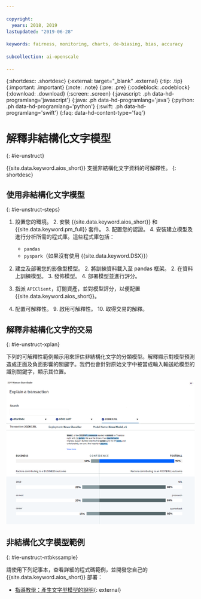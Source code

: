 ```yaml
---

copyright:
  years: 2018, 2019
lastupdated: "2019-06-28"

keywords: fairness, monitoring, charts, de-biasing, bias, accuracy

subcollection: ai-openscale

---
```


{:shortdesc: .shortdesc}
{:external: target="_blank" .external}
{:tip: .tip}
{:important: .important}
{:note: .note}
{:pre: .pre}
{:codeblock: .codeblock}
{:download: .download}
{:screen: .screen}
{:javascript: .ph data-hd-programlang='javascript'}
{:java: .ph data-hd-programlang='java'}
{:python: .ph data-hd-programlang='python'}
{:swift: .ph data-hd-programlang='swift'}
{:faq: data-hd-content-type='faq'}

# 解釋非結構化文字模型
{: #ie-unstruct}

{{site.data.keyword.aios_short}} 支援非結構化文字資料的可解釋性。
{: shortdesc}

## 使用非結構化文字模型
{: #ie-unstruct-steps}

1. 設置您的環境。
   2. 安裝 {{site.data.keyword.aios_short}} 和 {{site.data.keyword.pm_full}} 套件。
   3. 配置您的認證。
   4. 安裝建立模型及進行分析所需的程式庫。這些程式庫包括：
      - `pandas`
      - `pyspark`（如果沒有使用 {{site.data.keyword.DSX}}）

1. 建立及部署您的影像型模型。
   2. 將訓練資料載入至 pandas 框架。
   2. 在資料上訓練模型。
   3. 發佈模型。
   4. 部署模型並進行評分。

7. 指派 `APIClient`，訂閱資產，並對模型評分，以便配置 {{site.data.keyword.aios_short}}。
8. 配置可解釋性。
   9. 啟用可解釋性。
   10. 取得交易的解釋。

## 解釋非結構化文字的交易
{: #ie-unstruct-xplan}

下列的可解釋性範例顯示用來評估非結構化文字的分類模型。解釋顯示對模型預測造成正面及負面影響的關鍵字。我們也會針對原始文字中被當成輸入輸送給模型的識別關鍵字，顯示其位置。

![會顯示可解釋性影像分類圖。其中顯示非結構化文字的信賴度層次。](images/insight-explain-text.png)

## 非結構化文字模型範例
{: #ie-unstruct-ntbkssample}

請使用下列記事本，查看詳細的程式碼範例，並開發您自己的 {{site.data.keyword.aios_short}} 部署：

- [指導教學：產生文字型模型的說明](https://github.ibm.com/aiopenscale/explainability/blob/master/public/notebooks/demo/text_explanation.ipynb){: external}

